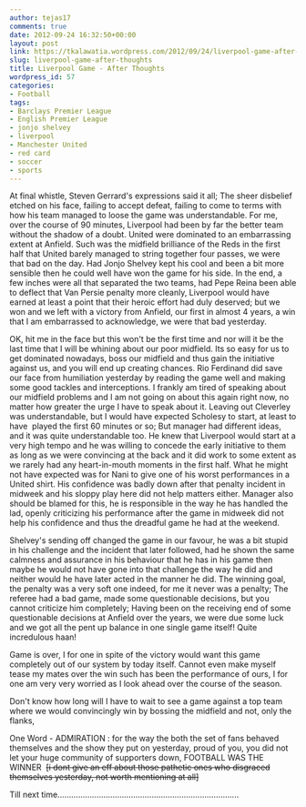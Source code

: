 ```yaml
---
author: tejas17
comments: true
date: 2012-09-24 16:32:50+00:00
layout: post
link: https://tkalawatia.wordpress.com/2012/09/24/liverpool-game-after-thoughts/
slug: liverpool-game-after-thoughts
title: Liverpool Game - After Thoughts
wordpress_id: 57
categories:
- Football
tags:
- Barclays Premier League
- English Premier League
- jonjo shelvey
- liverpool
- Manchester United
- red card
- soccer
- sports
---
```


At final whistle, Steven Gerrard's expressions said it all; The sheer disbelief etched on his face, failing to accept defeat, failing to come to terms with how his team managed to loose the game was understandable. For me, over the course of 90 minutes, Liverpool had been by far the better team without the shadow of a doubt. United were dominated to an embarrassing extent at Anfield. Such was the midfield brilliance of the Reds in the first half that United barely managed to string together four passes, we were that bad on the day. Had Jonjo Shelvey kept his cool and been a bit more sensible then he could well have won the game for his side. In the end, a few inches were all that separated the two teams, had Pepe Reina been able to deflect that Van Persie penalty more cleanly, Liverpool would have earned at least a point that their heroic effort had duly deserved; but we won and we left with a victory from Anfield, our first in almost 4 years, a win that I am embarrassed to acknowledge, we were that bad yesterday.

OK, hit me in the face but this won't be the first time and nor will it be the last time that I will be whining about our poor midfield. Its so easy for us to get dominated nowadays, boss our midfield and thus gain the initiative against us, and you will end up creating chances. Rio Ferdinand did save our face from humiliation yesterday by reading the game well and making some good tackles and interceptions. I frankly am tired of speaking about our midfield problems and I am not going on about this again right now, no matter how greater the urge I have to speak about it. Leaving out Cleverley was understandable, but I would have expected Scholesy to start, at least to have  played the first 60 minutes or so; But manager had different ideas, and it was quite understandable too. He knew that Liverpool would start at a very high tempo and he was willing to concede the early initiative to them as long as we were convincing at the back and it did work to some extent as we rarely had any heart-in-mouth moments in the first half. What he might not have expected was for Nani to give one of his worst performances in a United shirt. His confidence was badly down after that penalty incident in midweek and his sloppy play here did not help matters either. Manager also should be blamed for this, he is responsible in the way he has handled the lad, openly criticizing his performance after the game in midweek did not help his confidence and thus the dreadful game he had at the weekend.

Shelvey's sending off changed the game in our favour, he was a bit stupid in his challenge and the incident that later followed, had he shown the same calmness and assurance in his behaviour that he has in his game then maybe he would not have gone into that challenge the way he did and neither would he have later acted in the manner he did. The winning goal, the penalty was a very soft one indeed, for me it never was a penalty; The referee had a bad game, made some questionable decisions, but you cannot criticize him completely; Having been on the receiving end of some questionable decisions at Anfield over the years, we were due some luck and we got all the pent up balance in one single game itself! Quite incredulous haan!

Game is over, I for one in spite of the victory would want this game completely out of our system by today itself. Cannot even make myself tease my mates over the win such has been the performance of ours, I for one am very very worried as I look ahead over the course of the season.

Don't know how long will I have to wait to see a game against a top team where we would convincingly win by bossing the midfield and not, only the flanks,

One Word - ADMIRATION : for the way the both the set of fans behaved themselves and the show they put on yesterday, proud of you, you did not let your huge community of supporters down, FOOTBALL WAS THE WINNER  <del>[i dont give an eff about those pathetic ones who disgraced themselves yesterday, not worth mentioning at all]</del>

Till next time...............................................................................
